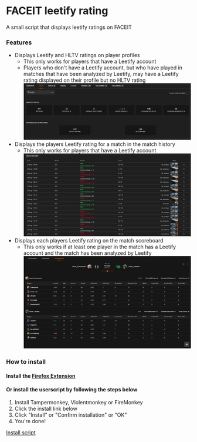 # FACEIT leetify rating

A small script that displays leetify ratings on FACEIT

### Features
- Displays Leetify and HLTV ratings on player profiles
  - This only works for players that have a Leetify account
  - Players who don't have a Leetify account, but who have played in matches that have been analyzed by Leetify, may have a Leetify rating displayed on their profile but no HLTV rating
  ![profile](images/profile.png)
- Displays the players Leetify rating for a match in the match history
  - This only works for players that have a Leetify account
  ![history](images/history.png)
- Displays each players Leetify rating on the match scoreboard
  - This only works if at least one player in the match has a Leetify account and the match has been analyzed by Leetify
  ![match](images/match.png)

### How to install
#### __Install the [Firefox Extension](https://addons.mozilla.org/en-US/firefox/addon/faceit-leetify-rating/)__
#### Or install the userscript by following the steps below
1. Install Tampermonkey, Violentmonkey or FireMonkey
2. Click the install link below
3. Click "Install" or "Confirm installation" or "OK"
4. You're done!  

[Install script](https://github.com/shakerrrr/faceit-leetify-rating/raw/master/faceit-leetify-rating.user.js)